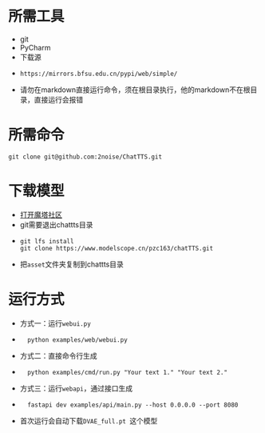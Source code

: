 # 所需工具
- git
- PyCharm
-  下载源
-  ```shell
   https://mirrors.bfsu.edu.cn/pypi/web/simple/
   ```
- 请勿在markdown直接运行命令，须在根目录执行，他的markdown不在根目录，直接运行会报错

# 所需命令
```shell
git clone git@github.com:2noise/ChatTTS.git
```

# 下载模型
- [打开魔塔社区](https://modelscope.cn/models/pzc163/chatTTS)
- git需要退出chattts目录
- ```shell
  git lfs install
  git clone https://www.modelscope.cn/pzc163/chatTTS.git
    ```
- 把`asset`文件夹复制到chattts目录

# 运行方式
- 方式一：运行`webui.py`
- ```shell
    python examples/web/webui.py
    ```
- 方式二：直接命令行生成
- ```shell
    python examples/cmd/run.py "Your text 1." "Your text 2."
    ```
- 方式三：运行`webapi`，通过接口生成
- ```shell
    fastapi dev examples/api/main.py --host 0.0.0.0 --port 8080
    ```

- 首次运行会自动下载`DVAE_full.pt `这个模型
